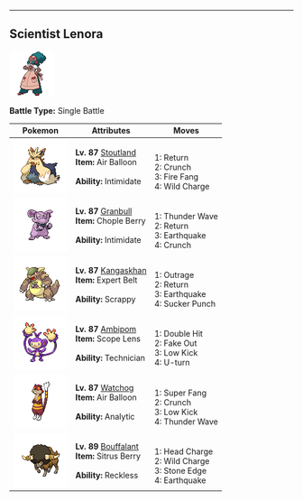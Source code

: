 ---

## Scientist Lenora

![Scientist Lenora](../../assets/important_trainers/lenora.png)

**Battle Type:** Single Battle

| Pokemon | Attributes | Moves |
|:-------:|------------|-------|
| ![Stoutland](../../assets/sprites/stoutland/front.png) |**Lv. 87** [Stoutland](../../pokemon/stoutland.md/)<br>**Item:** <span class="tooltip" title="When held by a Pokémon, the Pokémon will float into the air. When the holder is attacked, this item will burst.">Air Balloon</span><br><br>**Ability:** <span class="tooltip" title="Lowers the foe’s Attack stat.">Intimidate</span> | <br>1: <span class='tooltip' title='A full-power attack that grows more powerful the more the user likes its Trainer.'>Return</span><br>2: <span class='tooltip' title='The user crunches up the target with sharp fangs. It may also lower the target’s Defense stat.'>Crunch</span><br>3: <span class='tooltip' title='The user bites with flame-cloaked fangs. It may also make the target flinch or leave it burned.'>Fire Fang</span><br>4: <span class='tooltip' title='The user shrouds itself in electricity and smashes into its target. It also damages the user a little.'>Wild Charge</span> |
| ![Granbull](../../assets/sprites/granbull/front.png) |**Lv. 87** [Granbull](../../pokemon/granbull.md/)<br>**Item:** <span class="tooltip" title="Weakens a supereffective Fighting-type attack against the holding Pokémon.">Chople Berry</span><br><br>**Ability:** <span class="tooltip" title="Lowers the foe’s Attack stat.">Intimidate</span> | <br>1: <span class='tooltip' title='A weak electric charge is launched at the target. It causes paralysis if it hits.'>Thunder Wave</span><br>2: <span class='tooltip' title='A full-power attack that grows more powerful the more the user likes its Trainer.'>Return</span><br>3: <span class='tooltip' title='The user sets off an earthquake that strikes those around it.'>Earthquake</span><br>4: <span class='tooltip' title='The user crunches up the target with sharp fangs. It may also lower the target’s Defense stat.'>Crunch</span> |
| ![Kangaskhan](../../assets/sprites/kangaskhan/front.png) |**Lv. 87** [Kangaskhan](../../pokemon/kangaskhan.md/)<br>**Item:** <span class="tooltip" title="An item to be held by a Pokémon. It is a well-worn belt that slightly boosts the power of supereffective moves.">Expert Belt</span><br><br>**Ability:** <span class="tooltip" title="Enables moves to hit Ghost-type Pokémon.">Scrappy</span> | <br>1: <span class='tooltip' title='The user rampages and attacks for two to three turns. It then becomes confused, however.'>Outrage</span><br>2: <span class='tooltip' title='A full-power attack that grows more powerful the more the user likes its Trainer.'>Return</span><br>3: <span class='tooltip' title='The user sets off an earthquake that strikes those around it.'>Earthquake</span><br>4: <span class='tooltip' title='This move enables the user to attack first. It fails if the target is not readying an attack, however.'>Sucker Punch</span> |
| ![Ambipom](../../assets/sprites/ambipom/front.png) |**Lv. 87** [Ambipom](../../pokemon/ambipom.md/)<br>**Item:** <span class="tooltip" title="An item to be held by a Pokémon. It is a lens that boosts the holder’s critical-hit ratio.">Scope Lens</span><br><br>**Ability:** <span class="tooltip" title="Powers up the Pokémon’s weaker moves.">Technician</span> | <br>1: <span class='tooltip' title='The user slams the target with a long tail, vines, or tentacle. The target is hit twice in a row.'>Double Hit</span><br>2: <span class='tooltip' title='An attack that hits first and makes the target flinch. It only works the first turn the user is in battle.'>Fake Out</span><br>3: <span class='tooltip' title='A powerful low kick that makes the target fall over. It inflicts greater damage on heavier targets.'>Low Kick</span><br>4: <span class='tooltip' title='After making its attack, the user rushes back to switch places with a party Pokémon in waiting.'>U-turn</span> |
| ![Watchog](../../assets/sprites/watchog/front.png) |**Lv. 87** [Watchog](../../pokemon/watchog.md/)<br>**Item:** <span class="tooltip" title="When held by a Pokémon, the Pokémon will float into the air. When the holder is attacked, this item will burst.">Air Balloon</span><br><br>**Ability:** <span class="tooltip" title="Boosts move power when the Pokémon moves last.">Analytic</span> | <br>1: <span class='tooltip' title='The user chomps hard on the target with its sharp front fangs. It cuts the target’s HP to half.'>Super Fang</span><br>2: <span class='tooltip' title='The user crunches up the target with sharp fangs. It may also lower the target’s Defense stat.'>Crunch</span><br>3: <span class='tooltip' title='A powerful low kick that makes the target fall over. It inflicts greater damage on heavier targets.'>Low Kick</span><br>4: <span class='tooltip' title='A weak electric charge is launched at the target. It causes paralysis if it hits.'>Thunder Wave</span> |
| ![Bouffalant](../../assets/sprites/bouffalant/front.png) |**Lv. 89** [Bouffalant](../../pokemon/bouffalant.md/)<br>**Item:** <span class="tooltip" title="If held by a Pokémon, it heals the user’s HP a little.">Sitrus Berry</span><br><br>**Ability:** <span class="tooltip" title="Powers up moves that have recoil damage.">Reckless</span> | <br>1: <span class='tooltip' title='The user charges its head into its target, using its powerful guard hair. It also damages the user a little.'>Head Charge</span><br>2: <span class='tooltip' title='The user shrouds itself in electricity and smashes into its target. It also damages the user a little.'>Wild Charge</span><br>3: <span class='tooltip' title='The user stabs the foe with sharpened stones from below. It has a high critical-hit ratio.'>Stone Edge</span><br>4: <span class='tooltip' title='The user sets off an earthquake that strikes those around it.'>Earthquake</span> |

